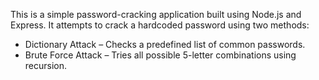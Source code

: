 This is a simple password-cracking application built using Node.js and Express. It attempts to crack a hardcoded password using two methods:
- Dictionary Attack – Checks a predefined list of common passwords.
- Brute Force Attack – Tries all possible 5-letter combinations using recursion.
